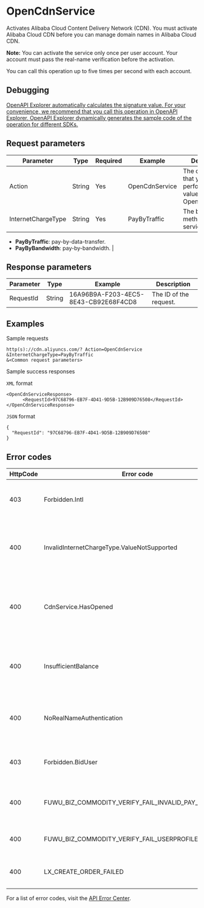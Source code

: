 # OpenCdnService

Activates Alibaba Cloud Content Delivery Network \(CDN\). You must activate Alibaba Cloud CDN before you can manage domain names in Alibaba Cloud CDN.

**Note:** You can activate the service only once per user account. Your account must pass the real-name verification before the activation.

You can call this operation up to five times per second with each account.

## Debugging

[OpenAPI Explorer automatically calculates the signature value. For your convenience, we recommend that you call this operation in OpenAPI Explorer. OpenAPI Explorer dynamically generates the sample code of the operation for different SDKs.](https://api.aliyun.com/#product=Cdn&api=OpenCdnService&type=RPC&version=2018-05-10)

## Request parameters

|Parameter|Type|Required|Example|Description|
|---------|----|--------|-------|-----------|
|Action|String|Yes|OpenCdnService|The operation that you want to perform. Set the value to OpenCdnService. |
|InternetChargeType|String|Yes|PayByTraffic|The billing method of the service.

-   **PayByTraffic**: pay-by-data-transfer.
-   **PayByBandwidth**: pay-by-bandwidth. |

## Response parameters

|Parameter|Type|Example|Description|
|---------|----|-------|-----------|
|RequestId|String|16A96B9A-F203-4EC5-8E43-CB92E68F4CD8|The ID of the request. |

## Examples

Sample requests

```
http(s)://cdn.aliyuncs.com/? Action=OpenCdnService
&InternetChargeType=PayByTraffic
&<Common request parameters>
```

Sample success responses

`XML` format

```
<OpenCdnServiceResponse>
      <RequestId>97C68796-EB7F-4D41-9D5B-12B909D76508</RequestId>
</OpenCdnServiceResponse>
```

`JSON` format

```
{
  "RequestId": "97C68796-EB7F-4D41-9D5B-12B909D76508"
}
```

## Error codes

|HttpCode|Error code|Error message|Description|
|--------|----------|-------------|-----------|
|403|Forbidden.Intl|User not authorized to open Intl service.|The error message returned because Alibaba Cloud CDN is available to only authorized users.|
|400|InvalidInternetChargeType.ValueNotSupported|The specified value of parameter "InternetChargeType" is not valid.|The error message returned because the specified value of the InternetChargeType parameter is invalid.|
|400|CdnService.HasOpened|Your cdn service has opened.|The error message returned because the Alibaba Cloud CDN service is activated for your account. You do not need to activate the service again.|
|400|InsufficientBalance|Your account does not have enough balance.|The error message returned because your account balance is insufficient. Top up your account and try again.|
|400|NoRealNameAuthentication|Real name authentication is needed.|The error message returned because your account has not passed the real-name verification.|
|403|Forbidden.BidUser|Bid user is limited to open service.|The error message returned because you are not authorized to use this service.|
|400|FUWU\_BIZ\_COMMODITY\_VERIFY\_FAIL\_INVALID\_PAY\_METHOD|INVALID\_PAY\_METHOD|The error message returned because the specified payment method is invalid.|
|400|FUWU\_BIZ\_COMMODITY\_VERIFY\_FAIL\_USERPROFILECOMPLETE|MISSING\_USERPROFILE|The error message returned because the required user profile is missing.|
|400|LX\_CREATE\_ORDER\_FAILED|Create order failed|The error message returned because the order creation failed.|

For a list of error codes, visit the [API Error Center](https://error-center.alibabacloud.com/status/product/Cdn).

